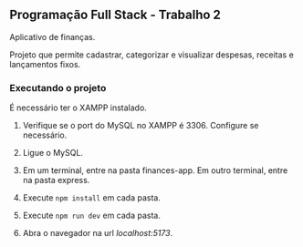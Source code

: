 ## Programação Full Stack - Trabalho 2

Aplicativo de finanças.

Projeto que permite cadastrar, categorizar e visualizar despesas, receitas e lançamentos fixos.

### Executando o projeto

É necessário ter o XAMPP instalado.

1. Verifique se o port do MySQL no XAMPP é 3306. Configure se necessário.

2. Ligue o MySQL.

3. Em um terminal, entre na pasta finances-app. Em outro terminal, entre na pasta express.

4. Execute <code>npm install</code> em cada pasta.

5. Execute <code>npm run dev</code> em cada pasta.

6. Abra o navegador na url *localhost:5173*.